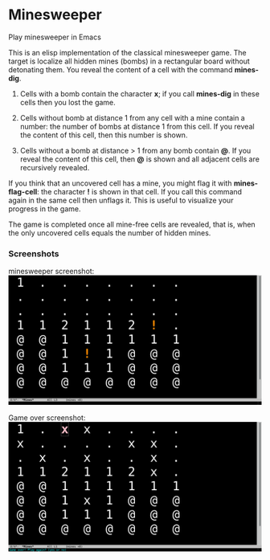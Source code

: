 # Minesweeper
Play minesweeper in Emacs

This is an elisp implementation of the classical minesweeper game.
The target is localize all hidden mines (bombs) in a rectangular board
without detonating them.  You reveal the content of a cell with the
command **mines-dig**.

1. Cells with a bomb contain the character **x**; if you call **mines-dig**
   in these cells then you lost the game.

2. Cells without bomb at distance 1 from any cell with a mine
   contain a number: the number of bombs at distance 1 from this cell.
   If you reveal the content of this cell, then this number is shown.

3. Cells without a bomb at distance > 1 from any bomb contain **@**.
   If you reveal the content of this cell, then **@** is shown and
   all adjacent cells are recursively revealed.


If you think that an uncovered cell has a mine, you might flag it
with **mines-flag-cell**: the character **!** is shown in that cell.
If you call this command again in the same cell then unflags it.  This is
useful to visualize your progress in the game.

The game is completed once all mine-free cells are revealed, that is,
when the only uncovered cells equals the number of hidden mines.

### Screenshots

minesweeper screenshot:
![ScreenShot](/screenshots/screenshot-minesweeper.png)

Game over screenshot:
![ScreenShot](/screenshots/screenshot-minesweeper-gameover.png)
